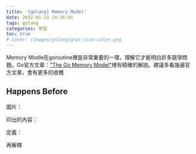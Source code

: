 ```yaml
---
title: '[golang] Memory Model'
date: 2022-01-21 14:36:01
tags: golang
categories: 學習
toc: true
# cover: /images/golang/grpc-icon-color.png
---
```


Memory Modle在goroutine裡是非常重要的一環，理解它才能明白許多競爭問題。Go官方文章：["The Go Memory Model"](https://go.dev/ref/mem)裡有精確的解說。建議多看幾遍官方文章，會有更多的收穫

## Happens Before

圖片：

印出的內容：

定義：

再解釋
